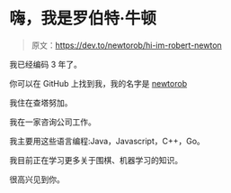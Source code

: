 # 嗨，我是罗伯特·牛顿

> 原文：<https://dev.to/newtorob/hi-im-robert-newton>

我已经编码 3 年了。

你可以在 GitHub 上找到我，我的名字是 [newtorob](https://github.com/newtorob)

我住在查塔努加。

我在一家咨询公司工作。

我主要用这些语言编程:Java，Javascript，C++，Go。

我目前正在学习更多关于围棋、机器学习的知识。

很高兴见到你。